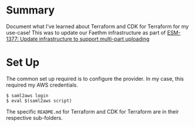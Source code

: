 # Summary

Document what I’ve learned about Terraform and CDK for Terraform for my use-case! This was to update our Faethm infrastructure as part of [ESM-1377: Update infrastructure to support multi-part uploading](https://faethm.atlassian.net/browse/ESM-1377)

# Set Up

The common set up required is to configure the provider. In my case, this required my AWS credentials.

```shell
$ saml2aws login
$ eval $(saml2aws script)
```

The specific `README.md` for Terraform and CDK for Terraform are in their respective sub-folders.